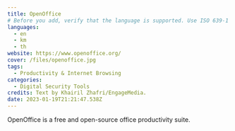 ```yaml
---
title: OpenOffice
# Before you add, verify that the language is supported. Use ISO 639-1 code only without country code. ms instead of ms_MY. If the source language is English, do not add to the list.
languages:
  - en
  - km
  - th
website: https://www.openoffice.org/
cover: /files/openoffice.jpg
tags:
  - Productivity & Internet Browsing
categories:
  - Digital Security Tools
credits: Text by Khairil Zhafri/EngageMedia.
date: 2023-01-19T21:21:47.538Z
---
```

OpenOffice is a free and open-source office productivity suite.